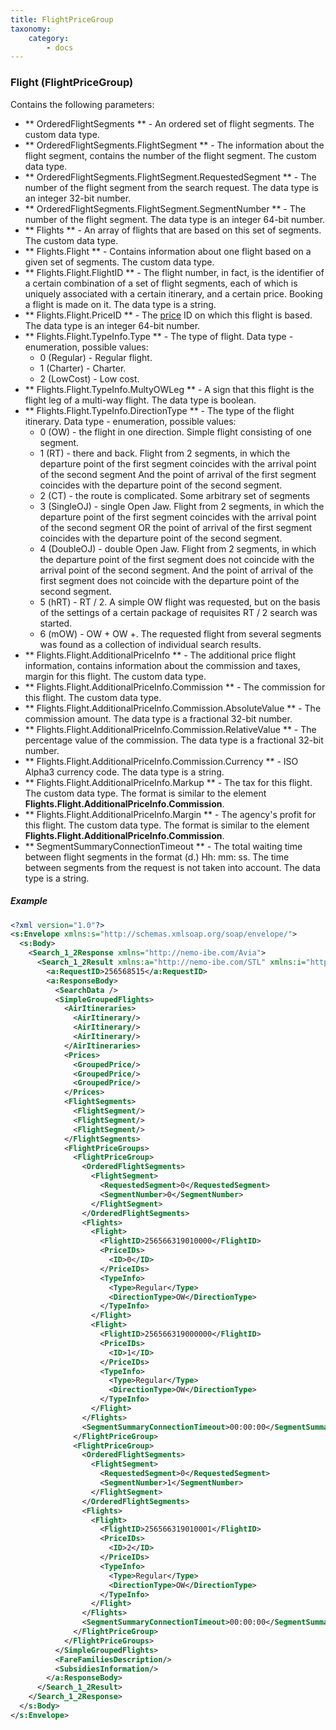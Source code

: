 ```yaml
---
title: FlightPriceGroup
taxonomy:
    category:
        - docs
---
```


### Flight (FlightPriceGroup)

Contains the following parameters:

- ** OrderedFlightSegments ** - An ordered set of flight segments. The custom data type.
- ** OrderedFlightSegments.FlightSegment ** - The information about the flight segment, contains the number of the flight segment. The custom data type.
- ** OrderedFlightSegments.FlightSegment.RequestedSegment ** - The number of the flight segment from the search request. The data type is an integer 32-bit number.
- ** OrderedFlightSegments.FlightSegment.SegmentNumber ** - The number of the flight segment. The data type is an integer 64-bit number.
- ** Flights ** - An array of flights that are based on this set of segments. The custom data type.
- ** Flights.Flight ** - Contains information about one flight based on a given set of segments. The custom data type.
- ** Flights.Flight.FlightID ** - The flight number, in fact, is the identifier of a certain combination of a set of flight segments, each of which is uniquely associated with a certain itinerary, and a certain price. Booking a flight is made on it. The data type is a string.
- ** Flights.Flight.PriceID ** - The [price](/avia/grouping/groupedprice) ID on which this flight is based. The data type is an integer 64-bit number.
- ** Flights.Flight.TypeInfo.Type ** - The type of flight. Data type - enumeration, possible values:
    -   0 (Regular) - Regular flight.
    -   1 (Charter) - Charter.
    -   2 (LowCost) - Low cost.
- ** Flights.Flight.TypeInfo.MultyOWLeg ** - A sign that this flight is the flight leg of a multi-way flight. The data type is boolean.
- ** Flights.Flight.TypeInfo.DirectionType ** - The type of the flight itinerary. Data type - enumeration, possible values:
	- 0 (OW) - the flight in one direction. Simple flight consisting of one segment.
	- 1 (RT) - there and back. Flight from 2 segments, in which the departure point of the first segment coincides with the arrival point of the second segment And the point of arrival of the first segment coincides with the departure point of the second segment.
	- 2 (CT) - the route is complicated. Some arbitrary set of segments
	- 3 (SingleOJ) - single Open Jaw. Flight from 2 segments, in which the departure point of the first segment coincides with the arrival point of the second segment OR the point of arrival of the first segment coincides with the departure point of the second segment.
	- 4 (DoubleOJ) - double Open Jaw. Flight from 2 segments, in which the departure point of the first segment does not coincide with the arrival point of the second segment. And the point of arrival of the first segment does not coincide with the departure point of the second segment.
	- 5 (hRT) - RT / 2. A simple OW flight was requested, but on the basis of the settings of a certain package of requisites RT / 2 search was started.
	- 6 (mOW) - OW + OW +. The requested flight from several segments was found as a collection of individual search results.
- ** Flights.Flight.AdditionalPriceInfo ** - The additional price flight information, contains information about the commission and taxes, margin for this flight. The custom data type.
- ** Flights.Flight.AdditionalPriceInfo.Commission ** - The commission for this flight. The custom data type.
- ** Flights.Flight.AdditionalPriceInfo.Commission.AbsoluteValue ** - The commission amount. The data type is a fractional 32-bit number.
- ** Flights.Flight.AdditionalPriceInfo.Commission.RelativeValue ** - The percentage value of the commission. The data type is a fractional 32-bit number.
- ** Flights.Flight.AdditionalPriceInfo.Commission.Currency ** - ISO Alpha3 currency code. The data type is a string.
- ** Flights.Flight.AdditionalPriceInfo.Markup ** - The tax for this flight. The custom data type. The format is similar to the element **Flights.Flight.AdditionalPriceInfo.Commission**.
- ** Flights.Flight.AdditionalPriceInfo.Margin ** - The agency's profit for this flight. The custom data type. The format is similar to the element **Flights.Flight.AdditionalPriceInfo.Commission**.
- ** SegmentSummaryConnectionTimeout ** - The total waiting time between flight segments in the format (d.) Hh: mm: ss. The time between segments from the request is not taken into account. The data type is a string.

##### Example

```xml
<?xml version="1.0"?>
<s:Envelope xmlns:s="http://schemas.xmlsoap.org/soap/envelope/">
  <s:Body>
    <Search_1_2Response xmlns="http://nemo-ibe.com/Avia">
      <Search_1_2Result xmlns:a="http://nemo-ibe.com/STL" xmlns:i="http://www.w3.org/2001/XMLSchema-instance">
        <a:RequestID>256568515</a:RequestID>
        <a:ResponseBody>
          <SearchData />
          <SimpleGroupedFlights>
            <AirItineraries>
              <AirItinerary/>
              <AirItinerary/>
              <AirItinerary/>
            </AirItineraries>
            <Prices>
              <GroupedPrice/>
              <GroupedPrice/>
              <GroupedPrice/>
            </Prices>
            <FlightSegments>
              <FlightSegment/>
              <FlightSegment/>
              <FlightSegment/>
            </FlightSegments>
            <FlightPriceGroups>
              <FlightPriceGroup>
                <OrderedFlightSegments>
                  <FlightSegment>
                    <RequestedSegment>0</RequestedSegment>
                    <SegmentNumber>0</SegmentNumber>
                  </FlightSegment>
                </OrderedFlightSegments>
                <Flights>
                  <Flight>
                    <FlightID>256566319010000</FlightID>
                    <PriceIDs>
                      <ID>0</ID>
                    </PriceIDs>
                    <TypeInfo>
                      <Type>Regular</Type>
                      <DirectionType>OW</DirectionType>
                    </TypeInfo>
                  </Flight>
                  <Flight>
                    <FlightID>256566319000000</FlightID>
                    <PriceIDs>
                      <ID>1</ID>
                    </PriceIDs>
                    <TypeInfo>
                      <Type>Regular</Type>
                      <DirectionType>OW</DirectionType>
                    </TypeInfo>
                  </Flight>
                </Flights>
                <SegmentSummaryConnectionTimeout>00:00:00</SegmentSummaryConnectionTimeout>
              </FlightPriceGroup>
              <FlightPriceGroup>
                <OrderedFlightSegments>
                  <FlightSegment>
                    <RequestedSegment>0</RequestedSegment>
                    <SegmentNumber>1</SegmentNumber>
                  </FlightSegment>
                </OrderedFlightSegments>
                <Flights>
                  <Flight>
                    <FlightID>256566319010001</FlightID>
                    <PriceIDs>
                      <ID>2</ID>
                    </PriceIDs>
                    <TypeInfo>
                      <Type>Regular</Type>
                      <DirectionType>OW</DirectionType>
                    </TypeInfo>
                  </Flight>
                </Flights>
                <SegmentSummaryConnectionTimeout>00:00:00</SegmentSummaryConnectionTimeout>
              </FlightPriceGroup>
            </FlightPriceGroups>
          </SimpleGroupedFlights>
          <FareFamiliesDescription/>
          <SubsidiesInformation/>
        </a:ResponseBody>
      </Search_1_2Result>
    </Search_1_2Response>
  </s:Body>
</s:Envelope>
```
